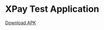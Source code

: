 # XPay Test Application

[Download APK](https://github.com/Raylyan/XPayTestApp/raw/master/app-release-unsigned.apk)

